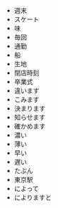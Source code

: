 * 週末
* スケート
* 味
* 毎回
* 通勤
* 船
* 生地
* 閉店時刻
* 卒業式
* 違います
* こみます
* 決まります
* 知らせます
* 確かめます
* 濃い
* 薄い
* 早い
* 遅い
* たぶん
* 東京駅
* によって
* によりますと

